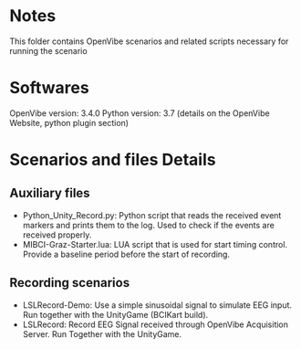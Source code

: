 # Notes

This folder contains OpenVibe scenarios and related scripts necessary for running the scenario

# Softwares

OpenVibe version: 3.4.0
Python version: 3.7 (details on the OpenVibe Website, python plugin section)

# Scenarios and files Details

## Auxiliary files
* Python_Unity_Record.py: Python script that reads the received event markers and prints them to the log. Used to check if the events are received properly.
* MIBCI-Graz-Starter.lua: LUA script that is used for start timing control. Provide a baseline period before the start of recording.

## Recording scenarios
* LSLRecord-Demo: Use a simple sinusoidal signal to simulate EEG input. Run together with the UnityGame (BCIKart build).
* LSLRecord: Record EEG Signal received through OpenVibe Acquisition Server. Run Together with the UnityGame.
